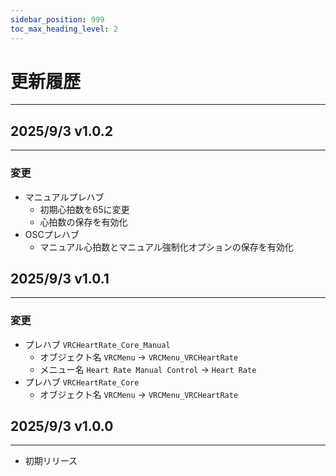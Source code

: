 ```yaml
---
sidebar_position: 999
toc_max_heading_level: 2
---
```


# 更新履歴
---

## 2025/9/3 v1.0.2
---
### 変更
- マニュアルプレハブ
  - 初期心拍数を65に変更
  - 心拍数の保存を有効化
- OSCプレハブ
  - マニュアル心拍数とマニュアル強制化オプションの保存を有効化

## 2025/9/3 v1.0.1
---
### 変更
- プレハブ `VRCHeartRate_Core_Manual`
  - オブジェクト名 `VRCMenu` → `VRCMenu_VRCHeartRate`
  - メニュー名 `Heart Rate Manual Control` → `Heart Rate`
- プレハブ `VRCHeartRate_Core`
  - オブジェクト名 `VRCMenu` → `VRCMenu_VRCHeartRate`

## 2025/9/3 v1.0.0
---
- 初期リリース